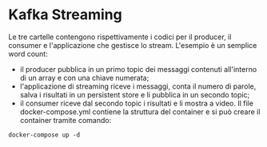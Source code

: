 # Kafka Streaming
Le tre cartelle contengono rispettivamente i codici per il producer, il consumer e l'applicazione che gestisce lo stream.
L'esempio è un semplice word count:
- il producer pubblica in un primo topic dei messaggi contenuti all'interno di un array e con una chiave numerata;
- l'applicazione di streaming riceve i messaggi, conta il numero di parole, salva i risultati in un persistent store e li pubblica in un secondo topic;
- il consumer riceve dal secondo topic i risultati e li mostra a video.
Il file docker-compose.yml contiene la struttura del container e si può creare il container tramite comando:
```
docker-compose up -d
```
